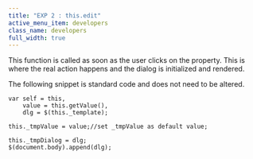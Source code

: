 ```yaml
---
title: "EXP 2 : this.edit"
active_menu_item: developers
class_name: developers
full_width: true
---
```



This function is called as soon as the user clicks on the property. This is where the real action happens and the dialog is initialized and rendered.

The following snippet is standard code and does not need to be altered.

     
    var self = this,
        value = this.getValue(),
        dlg = $(this._template);
     
    this._tmpValue = value;//set _tmpValue as default value;
     
    this._tmpDialog = dlg;
    $(document.body).append(dlg);
     
   

